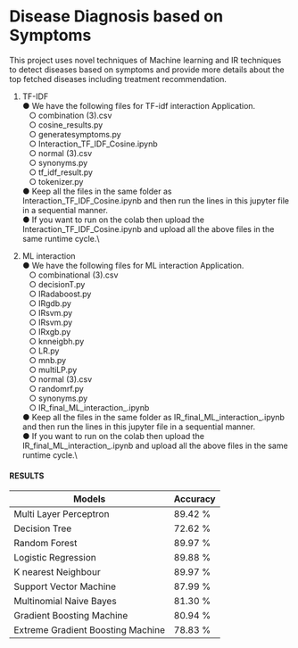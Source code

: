 # Disease Diagnosis based on Symptoms
This project uses novel techniques of Machine learning and IR techniques to detect diseases based on symptoms and provide more details about the top fetched diseases including treatment recommendation.

1. TF-IDF\
● We have the following files for TF-idf interaction Application.\
&nbsp;&nbsp;  ○ combination (3).csv\
&nbsp;&nbsp;  ○ cosine_results.py\
&nbsp;&nbsp;  ○ generatesymptoms.py\
&nbsp;&nbsp;  ○ Interaction_TF_IDF_Cosine.ipynb\
&nbsp;&nbsp;  ○ normal (3).csv\
&nbsp;&nbsp;  ○ synonyms.py\
&nbsp;&nbsp;  ○ tf_idf_result.py\
&nbsp;&nbsp;  ○ tokenizer.py\
● Keep all the files in the same folder as Interaction_TF_IDF_Cosine.ipynb and then run the lines in this jupyter file in a sequential manner.\
● If you want to run on the colab then upload the Interaction_TF_IDF_Cosine.ipynb and upload all the above files in the same runtime cycle.\



2. ML interaction\
● We have the following files for ML interaction Application.\
&nbsp;&nbsp;  ○ combinational (3).csv\
&nbsp;&nbsp;  ○ decisionT.py\
&nbsp;&nbsp;  ○ IRadaboost.py\
&nbsp;&nbsp;  ○ IRgdb.py\
&nbsp;&nbsp;  ○ IRsvm.py\
&nbsp;&nbsp;  ○ IRsvm.py\
&nbsp;&nbsp;  ○ IRxgb.py\
&nbsp;&nbsp;  ○ knneigbh.py\
&nbsp;&nbsp;  ○ LR.py\
&nbsp;&nbsp;  ○ mnb.py\
&nbsp;&nbsp;  ○ multiLP.py\
&nbsp;&nbsp;  ○ normal (3).csv\
&nbsp;&nbsp;  ○ randomrf.py\
&nbsp;&nbsp;  ○ synonyms.py\
&nbsp;&nbsp;  ○ IR_final_ML_interaction_.ipynb\
● Keep all the files in the same folder as IR_final_ML_interaction_.ipynb and then run the lines in this jupyter file in a sequential manner.\
● If you want to run on the colab then upload the IR_final_ML_interaction_.ipynb and upload all the above files in the same runtime cycle.\


#### RESULTS
|  **Models**		                |	**Accuracy**	| 	
| ------------- 	              | ------------- 	|    
| Multi Layer Perceptron |              89.42 %| 
| Decision Tree |                       72.62 %| 
| Random Forest|                        89.97 %| 
| Logistic Regression|                  89.88 %| 
| K nearest Neighbour   |               89.97 %| 
| Support Vector Machine |              87.99 %| 
| Multinomial Naive Bayes|              81.30 %| 
| Gradient Boosting Machine |           80.94 %| 
| Extreme Gradient Boosting Machine |   78.83 %| 

